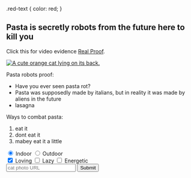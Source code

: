 <link href="https://fonts.googleapis.com/css?family=Lobster" rel="stylesheet" type="text/css">

  .red-text {
    color: red;
  }

<h2 class="red-text">Pasta is secretly robots from the future here to kill you</h2>
<main>
  <p class="red-text">Click this for video evidence <a href="https://www.youtube.com/watch?v=LRxaXmXvjnU">Real Proof</a>.</p>
  
<a href="#"><img class="smaller-image thick-green-border" src="https://bit.ly/fcc-relaxing-cat" alt="A cute orange cat lying on its back."></a>
  
  <div class="silver-background">
    <p>Pasta robots proof:</p>
    <ul>
      <li>Have you ever seen pasta rot?</li>
      <li>Pasta was supposedly made by italians, but in reality it was made by aliens in the future</li>
      <li>lasagna</li>
    </ul>
    <p>Ways to combat pasta:</p>
    <ol>
      <li>eat it</li>
      <li>dont eat it</li>
      <li>mabey eat it a little</li>
    </ol>
  </div>
  
  <form action="/submit-cat-photo" id="cat-photo-form">
    <label><input type="radio" name="indoor-outdoor" checked> Indoor</label>
    <label><input type="radio" name="indoor-outdoor"> Outdoor</label><br>
    <label><input type="checkbox" name="personality" checked> Loving</label>
    <label><input type="checkbox" name="personality"> Lazy</label>
    <label><input type="checkbox" name="personality"> Energetic</label><br>
    <input type="text" placeholder="cat photo URL" required>
    <button type="submit">Submit</button>
  </form>
</main>
